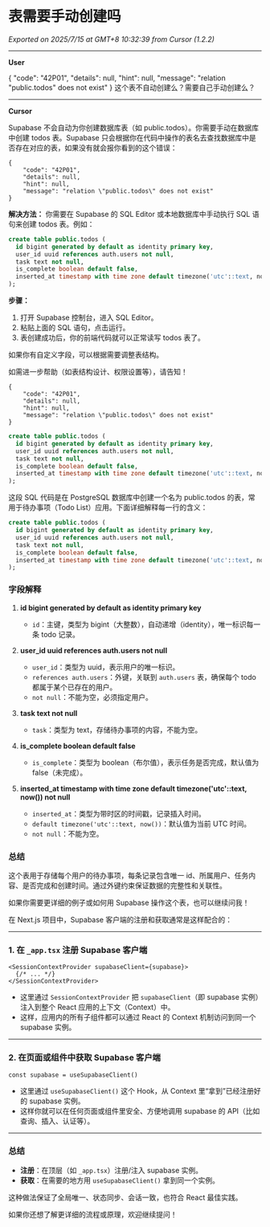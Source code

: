 # 表需要手动创建吗
_Exported on 2025/7/15 at GMT+8 10:32:39 from Cursor (1.2.2)_

---

**User**

{
    "code": "42P01",
    "details": null,
    "hint": null,
    "message": "relation \"public.todos\" does not exist"
}
这个表不自动创建么？需要自己手动创建么？

---

**Cursor**

Supabase 不会自动为你创建数据库表（如 public.todos）。你需要手动在数据库中创建 todos 表。Supabase 只会根据你在代码中操作的表名去查找数据库中是否存在对应的表，如果没有就会报你看到的这个错误：

```
{
    "code": "42P01",
    "details": null,
    "hint": null,
    "message": "relation \"public.todos\" does not exist"
}
```

**解决方法：**
你需要在 Supabase 的 SQL Editor 或本地数据库中手动执行 SQL 语句来创建 todos 表。例如：

```sql
create table public.todos (
  id bigint generated by default as identity primary key,
  user_id uuid references auth.users not null,
  task text not null,
  is_complete boolean default false,
  inserted_at timestamp with time zone default timezone('utc'::text, now()) not null
);
```

**步骤：**
1. 打开 Supabase 控制台，进入 SQL Editor。
2. 粘贴上面的 SQL 语句，点击运行。
3. 表创建成功后，你的前端代码就可以正常读写 todos 表了。

如果你有自定义字段，可以根据需要调整表结构。

如需进一步帮助（如表结构设计、权限设置等），请告知！

```plaintext
{
    "code": "42P01",
    "details": null,
    "hint": null,
    "message": "relation \"public.todos\" does not exist"
}
```

```sql
create table public.todos (
  id bigint generated by default as identity primary key,
  user_id uuid references auth.users not null,
  task text not null,
  is_complete boolean default false,
  inserted_at timestamp with time zone default timezone('utc'::text, now()) not null
);
```

这段 SQL 代码是在 PostgreSQL 数据库中创建一个名为 public.todos 的表，常用于待办事项（Todo List）应用。下面详细解释每一行的含义：

```sql
create table public.todos (
  id bigint generated by default as identity primary key,
  user_id uuid references auth.users not null,
  task text not null,
  is_complete boolean default false,
  inserted_at timestamp with time zone default timezone('utc'::text, now()) not null
);
```

### 字段解释

1. **id bigint generated by default as identity primary key**
   - `id`：主键，类型为 bigint（大整数），自动递增（identity），唯一标识每一条 todo 记录。

2. **user_id uuid references auth.users not null**
   - `user_id`：类型为 uuid，表示用户的唯一标识。
   - `references auth.users`：外键，关联到 `auth.users` 表，确保每个 todo 都属于某个已存在的用户。
   - `not null`：不能为空，必须指定用户。

3. **task text not null**
   - `task`：类型为 text，存储待办事项的内容，不能为空。

4. **is_complete boolean default false**
   - `is_complete`：类型为 boolean（布尔值），表示任务是否完成，默认值为 false（未完成）。

5. **inserted_at timestamp with time zone default timezone('utc'::text, now()) not null**
   - `inserted_at`：类型为带时区的时间戳，记录插入时间。
   - `default timezone('utc'::text, now())`：默认值为当前 UTC 时间。
   - `not null`：不能为空。

### 总结
这个表用于存储每个用户的待办事项，每条记录包含唯一 id、所属用户、任务内容、是否完成和创建时间。通过外键约束保证数据的完整性和关联性。

如果你需要更详细的例子或如何用 Supabase 操作这个表，也可以继续问我！



在 Next.js 项目中，Supabase 客户端的注册和获取通常是这样配合的：

---

### 1. 在 `_app.tsx` 注册 Supabase 客户端

```tsx
<SessionContextProvider supabaseClient={supabase}>
  {/* ... */}
</SessionContextProvider>
```

- 这里通过 `SessionContextProvider` 把 `supabaseClient`（即 supabase 实例）注入到整个 React 应用的上下文（Context）中。
- 这样，应用内的所有子组件都可以通过 React 的 Context 机制访问到同一个 supabase 实例。

---

### 2. 在页面或组件中获取 Supabase 客户端

```tsx
const supabase = useSupabaseClient()
```

- 这里通过 `useSupabaseClient()` 这个 Hook，从 Context 里“拿到”已经注册好的 supabase 实例。
- 这样你就可以在任何页面或组件里安全、方便地调用 supabase 的 API（比如查询、插入、认证等）。

---

### 总结
- **注册**：在顶层（如 `_app.tsx`）注册/注入 supabase 实例。
- **获取**：在需要的地方用 `useSupabaseClient()` 拿到同一个实例。

这种做法保证了全局唯一、状态同步、会话一致，也符合 React 最佳实践。

如果你还想了解更详细的流程或原理，欢迎继续提问！

